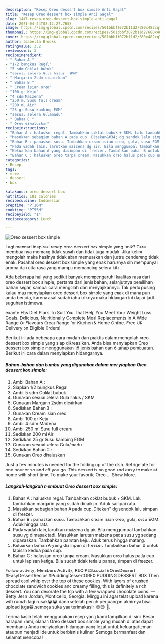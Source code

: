 ```yaml
---
description: "Resep Oreo dessert box simple Anti Gagal"
title: "Resep Oreo dessert box simple Anti Gagal"
slug: 1407-resep-oreo-dessert-box-simple-anti-gagal
date: 2021-04-24T08:12:27.765Z
image: https://img-global.cpcdn.com/recipes/501bbbf3072b11d2/680x482cq70/oreo-dessert-box-simple-foto-resep-utama.jpg
thumbnail: https://img-global.cpcdn.com/recipes/501bbbf3072b11d2/680x482cq70/oreo-dessert-box-simple-foto-resep-utama.jpg
cover: https://img-global.cpcdn.com/recipes/501bbbf3072b11d2/680x482cq70/oreo-dessert-box-simple-foto-resep-utama.jpg
author: Isabella Brooks
ratingvalue: 3.2
reviewcount: 3
recipeingredient:
- " Bahan A "
- "1/2 bungkus Regal"
- "5 sdm Coklat bubuk"
- "sesuai selera Gula halus  SKM"
- " Margarin 2sdm dicairkan"
- " Bahan B "
- " Cream isian oreo"
- "100 gr Keju"
- "4 sdm Maizena"
- "250 ml Susu full cream"
- "200 ml Air"
- "25 gr Susu kambing EGM"
- "sesuai selera Gulamadu"
- " Bahan C "
- " Oreo dihaluskan"
recipeinstructions:
- "Bahan A : haluskan regal. Tambahkan coklat bubuk + SKM. Lalu tambahkan margarin yang sudah dicaikan. Aduk sampai rata."
- "Masukkan sebagian bahan A pada cup. Ditekan&#34; dg sendok lalu simpan di freezer."
- "Bahan B : panaskan susu. Tambahkan cream isian oreo, gula, susu EGM. Aduk hingga rata."
- "Pada wadah lain, larutkan maizena dg air. Bila menggumpal tambahkan susu yg dimasak tadi. Masukkan larutan maizena pada susu yg sedang dipanaskan. Tambahkan parutan keju. Aduk terus hingga matang."
- "Keluarkan bahan A yang disimpan di freezer. Tambahkan bahan B untuk lapisan kedua pada cup."
- "Bahan C : haluskan oreo tanpa cream. Masukkan oreo halus pada cup untuk lapisan ketiga. Bila sudah tidak terlalu panas, simpan di freezer."
categories:
- Resep
tags:
- oreo
- dessert
- box

katakunci: oreo dessert box 
nutrition: 181 calories
recipecuisine: Indonesian
preptime: "PT16M"
cooktime: "PT55M"
recipeyield: "1"
recipecategory: Lunch

---
```



![Oreo dessert box simple](https://img-global.cpcdn.com/recipes/501bbbf3072b11d2/680x482cq70/oreo-dessert-box-simple-foto-resep-utama.jpg)

Lagi mencari inspirasi resep oreo dessert box simple yang unik? Cara membuatnya memang tidak susah dan tidak juga mudah. Jika keliru mengolah maka hasilnya tidak akan memuaskan dan justru cenderung tidak enak. Padahal oreo dessert box simple yang enak harusnya sih mempunyai aroma dan cita rasa yang mampu memancing selera kita.

Ada beberapa hal yang sedikit banyak mempengaruhi kualitas rasa dari oreo dessert box simple, pertama dari jenis bahan, selanjutnya pemilihan bahan segar, sampai cara mengolah dan menyajikannya. Tak perlu pusing kalau mau menyiapkan oreo dessert box simple yang enak di mana pun anda berada, karena asal sudah tahu triknya maka hidangan ini dapat jadi suguhan istimewa.

exante Has Diet Plans To Suit You That Help You Meet Your Weight Loss Goals. Delicious, Nutritionally Complete Meal Replacements In A Wide Range Of Flavours Great Range for Kitchen &amp; Home Online. Free UK Delivery on Eligible Orders!


Berikut ini ada beberapa cara mudah dan praktis dalam mengolah oreo dessert box simple yang siap dikreasikan. Anda bisa menyiapkan Oreo dessert box simple menggunakan 15 jenis bahan dan 6 tahap pembuatan. Berikut ini cara dalam menyiapkan hidangannya.

<!--inarticleads1-->

##### Bahan-bahan dan bumbu yang digunakan dalam menyiapkan Oreo dessert box simple:

1. Ambil  Bahan A :
1. Siapkan 1/2 bungkus Regal
1. Ambil 5 sdm Coklat bubuk
1. Gunakan sesuai selera Gula halus / SKM
1. Gunakan  Margarin 2sdm dicairkan
1. Sediakan  Bahan B :
1. Gunakan  Cream isian oreo
1. Ambil 100 gr Keju
1. Ambil 4 sdm Maizena
1. Ambil 250 ml Susu full cream
1. Sediakan 200 ml Air
1. Sediakan 25 gr Susu kambing EGM
1. Gunakan sesuai selera Gula/madu
1. Sediakan  Bahan C :
1. Gunakan  Oreo dihaluskan


Just a few minutes is needed for the folding up of the dish. Refrigerate for one hour or so and off you go. This dessert is so good and easy to make at home with short time. To make your favorite Oreo … Show More. 

<!--inarticleads2-->

##### Langkah-langkah membuat Oreo dessert box simple:

1. Bahan A : haluskan regal. Tambahkan coklat bubuk + SKM. Lalu tambahkan margarin yang sudah dicaikan. Aduk sampai rata.
1. Masukkan sebagian bahan A pada cup. Ditekan&#34; dg sendok lalu simpan di freezer.
1. Bahan B : panaskan susu. Tambahkan cream isian oreo, gula, susu EGM. Aduk hingga rata.
1. Pada wadah lain, larutkan maizena dg air. Bila menggumpal tambahkan susu yg dimasak tadi. Masukkan larutan maizena pada susu yg sedang dipanaskan. Tambahkan parutan keju. Aduk terus hingga matang.
1. Keluarkan bahan A yang disimpan di freezer. Tambahkan bahan B untuk lapisan kedua pada cup.
1. Bahan C : haluskan oreo tanpa cream. Masukkan oreo halus pada cup untuk lapisan ketiga. Bila sudah tidak terlalu panas, simpan di freezer.


Follow activity; Members Activity; RECIPES.social #OreoDessert #EasyDessertRecipe #PuddingDessertOREO PUDDING DESSERT BOX Then spread cool whip over the top of these cookies. With layers of crushed chocolate sandwich cookies and creamy filling, this is definitely a rich dessert. You can decorate the top with a few wrapped chocolate coins. —Betty Jean Jordan, Monticello, Georgia. Minggu ini agar telat upload karena wifi rumah lagi rusak😭😭 dann setelah penuh perjuangan akhirnya bisa upload juga😁.semoga suka yaa.terimakasih 😊😊 🙏. 

Terima kasih telah menggunakan resep yang kami tampilkan di sini. Besar harapan kami, olahan Oreo dessert box simple yang mudah di atas dapat membantu Anda menyiapkan hidangan yang lezat untuk keluarga/teman ataupun menjadi ide untuk berbisnis kuliner. Semoga bermanfaat dan selamat mencoba!
